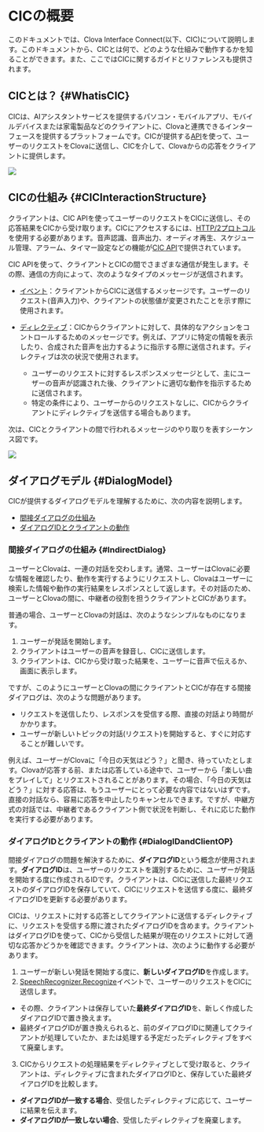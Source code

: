 # CICの概要
このドキュメントでは、Clova Interface Connect(以下、CIC)について説明します。このドキュメントから、CICとは何で、どのような仕組みで動作するかを知ることができます。また、ここではCICに関するガイドとリファレンスも提供されます。

## CICとは？ {#WhatisCIC}
CICは、AIアシスタントサービスを提供するパソコン・モバイルアプリ、モバイルデバイスまたは家電製品などのクライアントに、Clovaと連携できるインターフェースを提供するプラットフォームです。CICが提供する[API](/CIC/References/CIC_API.md)を使って、ユーザーのリクエストをClovaに送信し、CICを介して、Clovaからの応答をクライアントに提供します。

![](/CIC/Resources/Images/CIC_Interaction_Structure.png)

## CICの仕組み {#CICInteractionStructure}
クライアントは、CIC APIを使ってユーザーのリクエストをCICに送信し、その応答結果をCICから受け取ります。CICにアクセスするには、[HTTP/2プロトコル](https://tools.ietf.org/html/rfc7540)を使用する必要があります。音声認識、音声出力、オーディオ再生、スケジュール管理、アラーム、タイマー設定などの機能が[CIC API](/CIC/References/CIC_API.md)で提供されています。

CIC APIを使って、クライアントとCICの間でさまざまな通信が発生します。その際、通信の方向によって、次のようなタイプのメッセージが送信されます。

* [イベント](/CIC/References/CIC_API.md#Event)：クライアントからCICに送信するメッセージです。ユーザーのリクエスト(音声入力)や、クライアントの状態値が変更されたことを示す際に使用されます。

* [ディレクティブ](/CIC/References/CIC_API.md#Directive)：CICからクライアントに対して、具体的なアクションをコントロールするためのメッセージです。例えば、アプリに特定の情報を表示したり、合成された音声を出力するように指示する際に送信されます。ディレクティブは次の状況で使用されます。
    * ユーザーのリクエストに対するレスポンスメッセージとして、主にユーザーの音声が認識された後、クライアントに適切な動作を指示するために送信されます。
    * 特定の条件により、ユーザーからのリクエストなしに、CICからクライアントにディレクティブを送信する場合もあります。

次は、CICとクライアントの間で行われるメッセージのやり取りを表すシーケンス図です。

![](/CIC/Resources/Images/CIC_Interaction_Example_in_Sequence_Diagram.png)

## ダイアログモデル {#DialogModel}
CICが提供するダイアログモデルを理解するために、次の内容を説明します。

* [間接ダイアログの仕組み](#IndirectDialog)
* [ダイアログIDとクライアントの動作](#DialogIDandClientOP)

### 間接ダイアログの仕組み {#IndirectDialog}
ユーザーとClovaは、一連の対話を交わします。通常、ユーザーはClovaに必要な情報を確認したり、動作を実行するようにリクエストし、Clovaはユーザーに検索した情報や動作の実行結果をレスポンスとして返します。その対話のため、ユーザーとClovaの間に、中継者の役割を担うクライアントとCICがあります。

普通の場合、ユーザーとClovaの対話は、次のようなシンプルなものになります。

1. ユーザーが発話を開始します。
2. クライアントはユーザーの音声を録音し、CICに送信します。
3. クライアントは、CICから受け取った結果を、ユーザーに音声で伝えるか、画面に表示します。

ですが、このようにユーザーとClovaの間にクライアントとCICが存在する間接ダイアログは、次のような問題があります。

* リクエストを送信したり、レスポンスを受信する際、直接の対話より時間がかかります。
* ユーザーが新しいトピックの対話(リクエスト)を開始すると、すぐに対応することが難しいです。

例えば、ユーザーがClovaに「今日の天気はどう？」と聞き、待っていたとします。Clovaが応答する前、または応答している途中で、ユーザーから「楽しい曲をプレイして」とリクエストされることがあります。その場合、「今日の天気はどう？」に対する応答は、もうユーザーにとって必要な内容ではないはずです。直接の対話なら、容易に応答を中止したりキャンセルできます。ですが、中継方式の対話では、中継者であるクライアント側で状況を判断し、それに応じた動作を実行する必要があります。

### ダイアログIDとクライアントの動作 {#DialogIDandClientOP}

間接ダイアログの問題を解決するために、**ダイアログID**という概念が使用されます。**ダイアログID**は、ユーザーのリクエストを識別するために、ユーザーが発話を開始する度に作成されるIDです。クライアントは、CICに送信した最終リクエストのダイアログIDを保存していて、CICにリクエストを送信する度に、最終ダイアログIDを更新する必要があります。

CICは、リクエストに対する応答としてクライアントに送信するディレクティブに、リクエストを受信する際に渡されたダイアログIDを含めます。クライアントはダイアログIDを使って、CICから受信した結果が現在のリクエストに対して適切な応答かどうかを確認できます。クライアントは、次のように動作する必要があります。

1. ユーザーが新しい発話を開始する度に、**新しいダイアログID**を作成します。
2. [SpeechRecognizer.Recognize](/CIC/References/CICInterface/SpeechRecognizer.md)イベントで、ユーザーのリクエストをCICに送信します。
  * その際、クライアントは保存していた**最終ダイアログID**を、新しく作成したダイアログIDで置き換えます。
  * 最終ダイアログIDが置き換えられると、前のダイアログIDに関連してクライアントが処理していたか、または処理する予定だったディレクティブをすべて廃棄します。
3. CICからリクエストの処理結果をディレクティブとして受け取ると、クライアントは、ディレクティブに含まれたダイアログIDと、保存していた最終ダイアログIDを比較します。
  * **ダイアログIDが一致する場合**、受信したディレクティブに応じて、ユーザーに結果を伝えます。
  * **ダイアログIDが一致しない場合**、受信したディレクティブを廃棄します。
